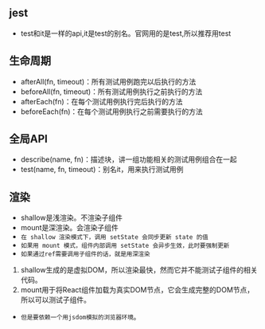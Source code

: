 ## jest
* test和it是一样的api,it是test的别名。官网用的是test,所以推荐用test

## 生命周期
* afterAll(fn, timeout)：所有测试用例跑完以后执行的方法
* beforeAll(fn, timeout)：所有测试用例执行之前执行的方法
* afterEach(fn)：在每个测试用例执行完后执行的方法
* beforeEach(fn)：在每个测试用例执行之前需要执行的方法

## 全局API
* describe(name, fn)：描述块，讲一组功能相关的测试用例组合在一起
* test(name, fn, timeout)：别名it，用来执行测试用例


##  渲染
* shallow是浅渲染。不渲染子组件
* mount是深渲染。会渲染子组件
* `在 shallow 渲染模式下，调用 setState 会同步更新 state 的值`
* `如果用 mount 模式，组件内部调用 setState 会异步生效，此时要强制更新`
* `如果通过ref需要调用子组件的话，就是用深渲染`

1. shallow生成的是虚拟DOM，所以渲染最快，然而它并不能测试子组件的相关代码。
2. mount用于将React组件加载为真实DOM节点，它会生成完整的DOM节点，所以可以测试子组件。
* `但是要依赖一个用jsdom模拟的浏览器环境`。


